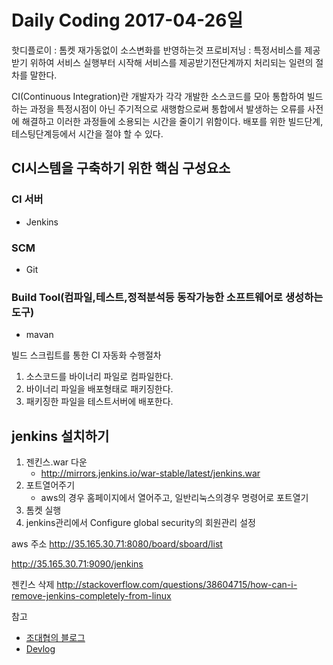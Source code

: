 # Daily Coding 2017-04-26일

핫디플로이 : 톰켓 재가동없이 소스변화를 반영하는것
프로비저닝 : 특정서비스를 제공받기 위하여 서비스 실행부터 시작해 서비스를 제공받기전단계까지 처리되는 일련의 절차를 말한다.

CI(Continuous Integration)란
개발자가 각각 개발한 소스코드를 모아 통합하여 빌드하는 과정을 특정시점이 아닌 주기적으로 새행함으로써 통합에서 발생하는 오류를 사전에 해결하고 이러한 과정들에 소용되는 시간을 줄이기 위함이다. 배포를 위한 빌드단계,테스팅단계등에서 시간을 절야 할 수 있다.


## CI시스템을 구축하기 위한 핵심 구성요소
### CI 서버
* Jenkins
### SCM
* Git
### Build Tool(컴파일,테스트,정적분석등 동작가능한 소프트웨어로 생성하는 도구)
* mavan

빌드 스크립트를 통한 CI 자동화 수행절차
1. 소스코드를 바이너리 파일로 컴파일한다.
2. 바이너리 파일을 배포형태로 패키징한다.
3. 패키징한 파일을 테스트서버에 배포한다.

## jenkins 설치하기
1. 젠킨스.war 다운
    * http://mirrors.jenkins.io/war-stable/latest/jenkins.war
2. 포트열어주기
    * aws의 경우 홈페이지에서 열어주고, 일반리눅스의경우 명령어로 포트열기
3. 톰켓 실행
4. jenkins관리에서 Configure global security의 회원관리 설정


aws 주소
http://35.165.30.71:8080/board/sboard/list

http://35.165.30.71:9090/jenkins

젠킨스 삭제
http://stackoverflow.com/questions/38604715/how-can-i-remove-jenkins-completely-from-linux


참고
* [조대협의 블로그]( http://bcho.tistory.com/654)
* [Devlog](http://asfirstalways.tistory.com/303)
